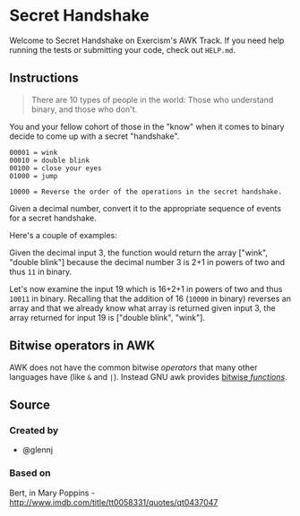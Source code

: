 # Secret Handshake

Welcome to Secret Handshake on Exercism's AWK Track.
If you need help running the tests or submitting your code, check out `HELP.md`.

## Instructions

> There are 10 types of people in the world: Those who understand
> binary, and those who don't.

You and your fellow cohort of those in the "know" when it comes to binary decide to come up with a secret "handshake".

```text
00001 = wink
00010 = double blink
00100 = close your eyes
01000 = jump

10000 = Reverse the order of the operations in the secret handshake.
```

Given a decimal number, convert it to the appropriate sequence of events for a secret handshake.

Here's a couple of examples:

Given the decimal input 3, the function would return the array ["wink", "double blink"] because the decimal number 3 is 2+1 in powers of two and thus `11` in binary.

Let's now examine the input 19 which is 16+2+1 in powers of two and thus `10011` in binary.
Recalling that the addition of 16 (`10000` in binary) reverses an array and that we already know what array is returned given input 3, the array returned for input 19 is ["double blink", "wink"].

## Bitwise operators in AWK

AWK does not have the common bitwise _operators_ that many other languages have (like `&` and `|`).
Instead GNU awk provides [bitwise _functions_][bit-funcs]. 

[bit-funcs]: https://www.gnu.org/software/gawk/manual/html_node/Bitwise-Functions.html#Bitwise-Functions

## Source

### Created by

- @glennj

### Based on

Bert, in Mary Poppins - http://www.imdb.com/title/tt0058331/quotes/qt0437047